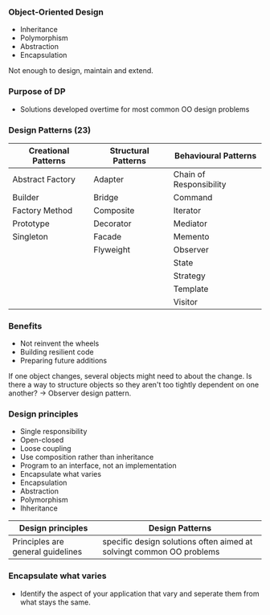 ### Object-Oriented Design

- Inheritance
- Polymorphism
- Abstraction
- Encapsulation

Not enough to design, maintain and extend.

### Purpose of DP
- Solutions developed overtime for most common OO design problems

### Design Patterns (23)

| Creational Patterns | Structural Patterns | Behavioural Patterns |
| --------         | ------- | -------- |
| Abstract Factory | Adapter   | Chain of Responsibility|
| Builder          | Bridge    | Command |
| Factory Method   | Composite | Iterator|
| Prototype        | Decorator | Mediator |
| Singleton        | Facade    | Memento |
|                  | Flyweight | Observer |
|                  |           | State |
|                  |           | Strategy |
|                  |           | Template |
|                  |           | Visitor |

### Benefits
- Not reinvent the wheels
- Building resilient code
- Preparing future additions


If one object changes, several objects might need to about the change. Is there a way to structure objects so they aren't too tightly dependent on one another? -> Observer design pattern.

### Design principles
- Single responsibility
- Open-closed
- Loose coupling
- Use composition rather than inheritance
- Program to an interface, not an implementation
- Encapsulate what varies
- Encapsulation
- Abstraction
- Polymorphism
- Ihheritance

| Design principles | Design Patterns |
|-------------------|-----------------|
| Principles are general guidelines | specific design solutions often aimed at solvingt common OO problems |

### Encapsulate what varies
- Identify the aspect of your application that vary and seperate them from what stays the same.
